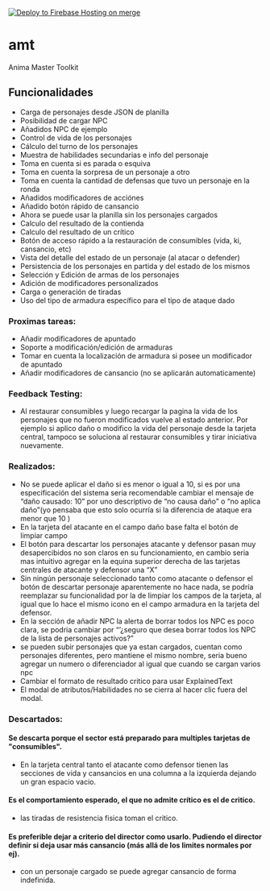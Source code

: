 [![Deploy to Firebase Hosting on merge](https://github.com/aoalejo/animaMasterToolkit/actions/workflows/firebase-hosting-merge.yml/badge.svg)](https://github.com/aoalejo/animaMasterToolkit/actions/workflows/firebase-hosting-merge.yml)

# amt

Anima Master Toolkit

## Funcionalidades
- Carga de personajes desde JSON de planilla
- Posibilidad de cargar NPC
- Añadidos NPC de ejemplo
- Control de vida de los personajes
- Cálculo del turno de los personajes
- Muestra de habilidades secundarias e info del personaje
- Toma en cuenta si es parada o esquiva
- Toma en cuenta la sorpresa de un personaje a otro
- Toma en cuenta la cantidad de defensas que tuvo un personaje en la ronda
- Añadidos modificadores de acciónes
- Añadido botón rápido de cansancio
- Ahora se puede usar la planilla sin los personajes cargados
- Calculo del resultado de la contienda
- Calculo del resultado de un crítico
- Botón de acceso rápido a la restauración de consumibles (vida, ki, cansancio, etc)
- Vista del detalle del estado de un personaje (al atacar o defender)
- Persistencia de los personajes en partida y del estado de los mismos
- Selección y Edición de armas de los personajes
- Adición de modificadores personalizados
- Carga o generación de tiradas
- Uso del tipo de armadura específico para el tipo de ataque dado

### Proximas tareas:
- Añadir modificadores de apuntado
- Soporte a modificación/edición de armaduras
- Tomar en cuenta la localización de armadura si posee un modificador de apuntado
- Añadir modificadores de cansancio (no se aplicarán automaticamente)


### Feedback Testing:
- Al restaurar consumibles y luego recargar la pagina la vida de los personajes que no fueron modificados vuelve al estado anterior. Por ejemplo si aplico daño o modifico la vida del personaje desde la tarjeta central, tampoco se soluciona al restaurar consumibles y tirar iniciativa nuevamente.

### Realizados:
- No se puede aplicar el daño si es menor o igual a 10, si es por una especificación del sistema seria recomendable cambiar el mensaje de “daño causado: 10” por uno descriptivo de “no causa daño” o “no aplica daño”(yo pensaba que esto solo ocurría si la diferencia de ataque era menor que 10 )
- En la tarjeta del atacante en el campo daño base falta el botón de limpiar campo
- El botón para descartar los personajes atacante y defensor pasan muy desapercibidos no son claros en su funcionamiento, en cambio seria mas intuitivo agregar en la equina superior derecha de las tarjetas centrales de atacante y defensor una “X”
- Sin ningún personaje seleccionado tanto como atacante o defensor el botón de descartar personaje aparentemente no hace nada, se podría reemplazar su funcionalidad por la de limpiar los campos de la tarjeta, al igual que lo hace el mismo icono en el campo armadura en la tarjeta del defensor.
- En la sección de añadir NPC la alerta de borrar todos los NPC es poco clara, se podria cambiar por “’¿seguro que desea borrar todos los NPC de la lista de personajes activos?”
- se pueden subir personajes que ya estan cargados, cuentan como personajes diferentes, pero mantiene el mismo nombre, seria bueno agregar un numero o diferenciador al igual que cuando se cargan varios npc
- Cambiar el formato de resultado critico para usar ExplainedText
- El modal de atributos/Habilidades no se cierra al hacer clic fuera del modal.

### Descartados:
#### Se descarta porque el sector está preparado para multiples tarjetas de "consumibles". 
- En la tarjeta central tanto el atacante como defensor tienen las secciones de vida y cansancios en una columna a la izquierda dejando un gran espacio vacio. 

#### Es el comportamiento esperado, el que no admite crítico es el de critico.
- las tiradas de resistencia fisica toman el critico. 

#### Es preferible dejar a criterio del director como usarlo. Pudiendo el director definir si deja usar más cansancio (más allá de los limites normales por ej).
- con un personaje cargado se puede agregar cansancio de forma indefinida. 

